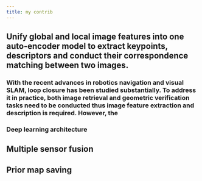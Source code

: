 ```yaml
---
title: my contrib
---
```


## Unify global and local image features into one auto-encoder model to extract keypoints, descriptors and conduct their correspondence matching between two images.
### With the recent advances in robotics navigation and visual SLAM, loop closure has been studied substantially. To address it in practice, both image retrieval and geometric verification tasks need to be conducted thus image feature extraction and description is required. However, the
### Deep learning architecture
## Multiple sensor fusion
## Prior map saving
